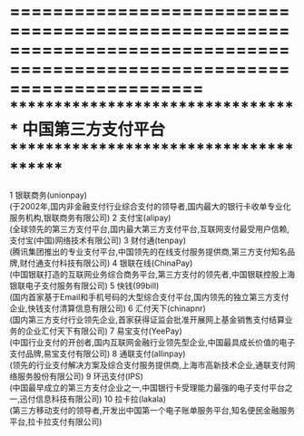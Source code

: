 ==========================================================================================================================
   *********************************       中国第三方支付平台                   **************************************
==========================================================================================================================
1	银联商务(unionpay)	
	(于2002年,国内非金融支付行业综合支付的领导者,国内最大的银行卡收单专业化服务机构,银联商务有限公司)
2	支付宝(alipay)      
	(全球领先的第三方支付平台,国内最大第三方支付平台,互联网支付最受用户信赖,支付宝(中国)网络技术有限公司)
3	财付通(tenpay)	    
	(腾讯集团推出的专业支付平台,中国领先的在线支付服务提供商,第三方支付知名品牌,财付通支付科技有限公司)
4	银联在线(ChinaPay)	
	(中国银联打造的互联网业务综合商务平台,第三方支付的领先者,中国银联控股上海银联电子支付服务有限公司)
5	快钱(99bill)		
	(国内首家基于Email和手机号码的大型综合支付平台,国内领先的独立第三方支付企业,快钱支付清算信息有限公司)
6	汇付天下(chinapnr)	
	(国内第三方支付行业领先企业,首家获得证监会批准开展网上基金销售支付结算业务的企业汇付天下有限公司)
7	易宝支付(YeePay)	
	(中国行业支付的开创者,国内互联网金融行业领先型企业,中国最具成长价值的电子支付品牌,易宝支付有限公司)
8	通联支付(allinpay)	
	(领先的行业支付解决方案及综合支付服务提供商,上海市高新技术企业,通联支付网络服务股份有限公司)
9	环迅支付(IPS)	    
	(中国最早成立的第三方支付企业之一,中国银行卡受理能力最强的电子支付平台之一,迅付信息科技有限公司)
10	拉卡拉(lakala)	    
	(第三方移动支付的领导者,开发出中国第一个电子账单服务平台,知名便民金融服务平台,拉卡拉支付有限公司)
